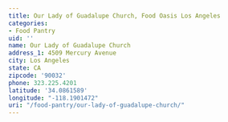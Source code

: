 ```yaml
---
title: Our Lady of Guadalupe Church, Food Oasis Los Angeles
categories:
- Food Pantry
uid: ''
name: Our Lady of Guadalupe Church
address_1: 4509 Mercury Avenue
city: Los Angeles
state: CA
zipcode: '90032'
phone: 323.225.4201
latitude: '34.0861589'
longitude: "-118.1901472"
uri: "/food-pantry/our-lady-of-guadalupe-church/"
---
```


